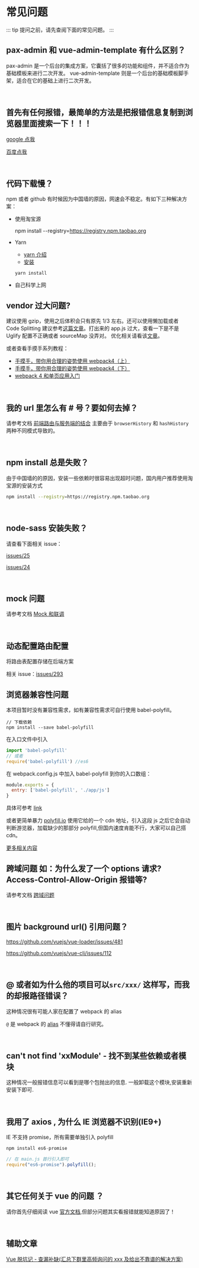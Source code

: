 # 常见问题

::: tip
提问之前，请先查阅下面的常见问题。
:::

## pax-admin 和 vue-admin-template 有什么区别？

pax-admin 是一个后台的集成方案，它囊括了很多的功能和组件，并不适合作为基础模板来进行二次开发。
vue-admin-template 则是一个后台的基础模板脚手架，适合在它的基础上进行二次开发。

<br/>

## 首先有任何报错，最简单的方法是把报错信息复制到浏览器里面搜索一下！！！

[google 点我](http://lmgtfy.com/?q=%E6%90%9C%E4%B8%80%E6%90%9C)

[百度点我](http://www.baidu-x.com/?q=%E6%90%9C%E4%B8%80%E6%90%9C)

<br/>

## 代码下载慢？

npm 或者 github 有时候因为中国墙的原因，网速会不稳定。有如下三种解决方案：

- 使用淘宝源

  npm install --registry=https://registry.npm.taobao.org

- Yarn

  - [yarn 介绍](https://github.com/yarnpkg/yarn)
  - [安装](https://yarn.bootcss.com/docs/install/#mac-stable)

  `yarn install`

- 自己科学上网

## vendor 过大问题?

建议使用 gzip，使用之后体积会只有原先 1/3 左右。还可以使用懒加载或者 Code Splitting 建议参考[这篇文章](https://zhuanlan.zhihu.com/p/26710831)。打出来的 app.js 过大，查看一下是不是 Uglify 配置不正确或者 sourceMap 没弄对。
优化相关请看该[文章](https://zhuanlan.zhihu.com/p/27710902)。

或者查看手摸手系列教程：

- [手摸手，带你用合理的姿势使用 webpack4（上）](https://juejin.im/post/5b56909a518825195f499806)
- [手摸手，带你用合理的姿势使用 webpack4（下）](https://juejin.im/post/5b5d6d6f6fb9a04fea58aabc)
- [webpack 4 和单页应用入门](https://github.com/wallstreetcn/webpack-and-spa-guide)

<br/>

## 我的 url 里怎么有 # 号？要如何去掉？

请参考文档 [前端路由与服务端的结合](../essentials/deploy.md#前端路由与服务端的结合) 主要由于 `browserHistory` 和 `hashHistory` 两种不同模式导致的。

<br/>

## npm install 总是失败？

由于中国墙的的原因，安装一些依赖时很容易出现超时问题，国内用户推荐使用淘宝源的安装方式

```bash
npm install --registry=https://registry.npm.taobao.org
```

<br/>

## node-sass 安装失败？

请查看下面相关 issue：

[issues/25](https://github.com/PAXFE/pax-admin/issues/25)

[issues/24](https://github.com/PAXFE/pax-admin/issues/24)

<br/>

## mock 问题

请参考文档 [Mock 和联调](../essentials/mock-api.md)

<br/>

## 动态配置路由配置

将路由表配置存储在后端方案

相关 issue：[issues/293](https://github.com/PAXFE/pax-admin/issues/293)
<br/>

## 浏览器兼容性问题

本项目暂时没有兼容性需求，如有兼容性需求可自行使用 babel-polyfill。

```shell
// 下载依赖
npm install --save babel-polyfill
```

在入口文件中引入

```js
import 'babel-polyfill'
// 或者
require('babel-polyfill') //es6
```

在 webpack.config.js 中加入 babel-polyfill 到你的入口数组：

```js
module.exports = {
  entry: ['babel-polyfill', './app/js']
}
```

具体可参考 [link](https://babeljs.io/docs/en/babel-polyfill/)

或者更简单暴力 [polyfill.io](https://cdn.polyfill.io/v3/) 使用它给的一个 cdn 地址，引入这段 js 之后它会自动判断游览器，加载缺少的那部分 polyfill,但国内速度肯能不行，大家可以自己搭 cdn。

[更多相关内容](https://segmentfault.com/a/1190000010106158)

## 跨域问题 如：为什么发了一个 options 请求? Access-Control-Allow-Origin 报错等?

请参考文档 [跨域问题](../advanced/cors.md)

<br/>

## 图片 background url() 引用问题？

https://github.com/vuejs/vue-loader/issues/481

https://github.com/vuejs/vue-cli/issues/112

<br/>

## @ 或者如为什么他的项目可以`src/xxx/` 这样写，而我的却报路径错误？

这种情况很有可能人家在配置了 webpack 的 alias

`@` 是 webpack 的 [alias](https://webpack.js.org/configuration/resolve/#resolve-alias) 不懂得请自行研究。

<br/>

## can't not find 'xxModule' - 找不到某些依赖或者模块

这种情况一般报错信息可以看到是哪个包抛出的信息.
一般卸载这个模块,安装重新安装下即可.

<br/>

## 我用了 axios , 为什么 IE 浏览器不识别(IE9+)

IE 不支持 promise，所有需要单独引入 polyfill

```js
npm install es6-promise

// 在 main.js 首行引入即可
require("es6-promise").polyfill();
```

<br/>

## 其它任何关于 vue 的问题 ？

请你首先仔细阅读 vue [官方文档](https://cn.vuejs.org/index.html),但部分问题其实看报错就能知道原因了！

<br/>

## 辅助文章

[Vue 脱坑记 - 查漏补缺(汇总下群里高频询问的 xxx 及给出不靠谱的解决方案)](https://juejin.im/post/59fa9257f265da43062a1b0e)
